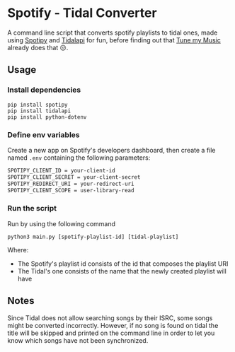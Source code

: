 # Spotify - Tidal Converter

A command line script that converts spotify playlists to tidal ones, made using [Spotipy](https://spotipy.readthedocs.io/en/master/#) and [Tidalapi](https://tidalapi.netlify.app/index.html) for fun, before finding out that [Tune my Music](https://www.tunemymusic.com/it/?tidal=true#step1) already does that 😒.

## Usage

### Install dependencies

```
pip install spotipy
pip install tidalapi
pip install python-dotenv
```

### Define env variables

Create a new app on Spotify's developers dashboard, then create a file named `.env` containing the following parameters:

```bash
SPOTIPY_CLIENT_ID = your-client-id
SPOTIPY_CLIENT_SECRET = your-client-secret
SPOTIPY_REDIRECT_URI = your-redirect-uri
SPOTIPY_CLIENT_SCOPE = user-library-read
```

### Run the script

Run by using the following command

```python3
python3 main.py [spotify-playlist-id] [tidal-playlist]
```

Where:

- The Spotify's playlist id consists of the id that composes the playlist URI
- The Tidal's one consists of the name that the newly created playlist will have

## Notes

Since Tidal does not allow searching songs by their ISRC, some songs might be converted incorrectly. However, if no song is found on tidal the title will be skipped and printed on the command line in order to let you know which songs have not been synchronized.
